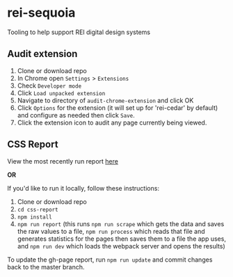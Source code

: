 # rei-sequoia
Tooling to help support REI digital design systems

## Audit extension
1. Clone or download repo
2. In Chrome open ``Settings`` > ``Extensions``
3. Check ``Developer mode``
4. Click ``Load unpacked extension``
5. Navigate to directory of ``audit-chrome-extension`` and click OK
7. Click ``Options`` for the extension (it will set up for 'rei-cedar' by default) and configure as needed then click ``Save``.
8. Click the extension icon to audit any page currently being viewed.

## CSS Report
View the most recently run report [here](https://rei.github.io/rei-sequoia/css-report/dist/index.html)

**OR**

If you'd like to run it locally, follow these instructions:
1. Clone or download repo
2. ``cd css-report``
3. ``npm install``
4. ``npm run report`` (this runs ``npm run scrape`` which gets the data and saves the raw values to a file, ``npm run process`` which reads that file and generates statistics for the pages then saves them to a file the app uses, and  ``npm run dev`` which loads the webpack server and opens the results)

To update the gh-page report, run ``npm run update`` and commit changes back to the master branch.
